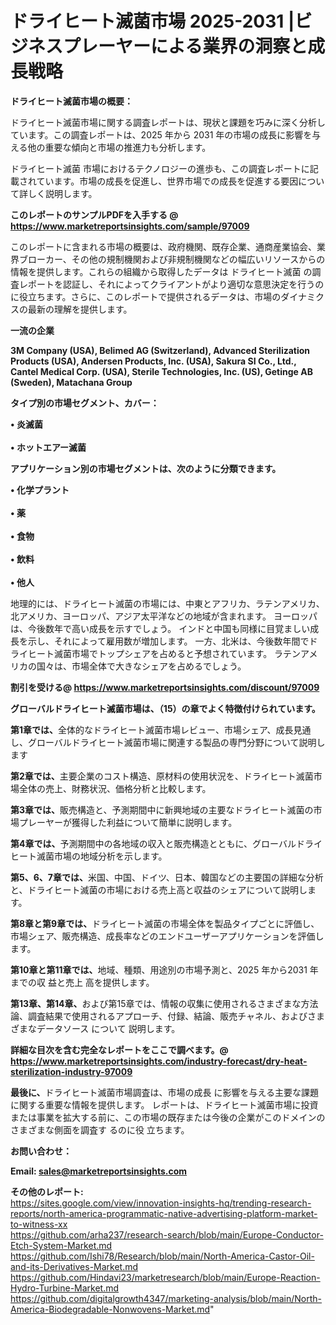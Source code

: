 # ドライヒート滅菌市場 2025-2031 |ビジネスプレーヤーによる業界の洞察と成長戦略

<strong><b>ドライヒート滅菌市場の概要：</b></strong>

ドライヒート滅菌市場に関する調査レポートは、現状と課題を巧みに深く分析しています。この調査レポートは、2025 年から 2031 年の市場の成長に影響を与える他の重要な傾向と市場の推進力も分析します。

ドライヒート滅菌 市場におけるテクノロジーの進歩も、この調査レポートに記載されています。市場の成長を促進し、世界市場での成長を促進する要因について詳しく説明します。

<strong>このレポートのサンプルPDFを入手する @ <a href=https://www.marketreportsinsights.com/sample/97009>https://www.marketreportsinsights.com/sample/97009</a></strong>

このレポートに含まれる市場の概要は、政府機関、既存企業、通商産業協会、業界ブローカー、その他の規制機関および非規制機関などの幅広いリソースからの情報を提供します。これらの組織から取得したデータは ドライヒート滅菌 の調査レポートを認証し、それによってクライアントがより適切な意思決定を行うのに役立ちます。さらに、このレポートで提供されるデータは、市場のダイナミクスの最新の理解を提供します。

<strong>一流の企業</strong>

<strong><b>3M Company (USA), Belimed AG (Switzerland), Advanced Sterilization Products (USA), Andersen Products, Inc. (USA), Sakura SI Co., Ltd., Cantel Medical Corp. (USA), Sterile Technologies, Inc. (US), Getinge AB (Sweden), Matachana Group</b></strong>

<strong><b>タイプ別の市場セグメント、カバー：</b></strong>

<strong>• 炎滅菌<br><br>• ホットエアー滅菌</strong>

<strong><b>アプリケーション別の市場セグメントは、次のように分類できます。</b></strong>

<strong>• 化学プラント<br><br>• 薬<br><br>• 食物<br><br>• 飲料<br><br>• 他人</strong>

 地理的には、ドライヒート滅菌の市場には、中東とアフリカ、ラテンアメリカ、北アメリカ、ヨーロッパ、アジア太平洋などの地域が含まれます。 ヨーロッパは、今後数年で高い成長を示すでしょう。 インドと中国も同様に目覚ましい成長を示し、それによって雇用数が増加します。 一方、北米は、今後数年間でドライヒート滅菌市場でトップシェアを占めると予想されています。 ラテンアメリカの国々は、市場全体で大きなシェアを占めるでしょう。

<strong>割引を受ける@ <a href=https://www.marketreportsinsights.com/discount/97009>https://www.marketreportsinsights.com/discount/97009</a></strong>

<strong><b>グローバルドライヒート滅菌市場は、（15）の章でよく特徴付けられています。</b></strong>

<strong><b>第</b></strong><strong><b>1章では、</b></strong>全体的なドライヒート滅菌市場レビュー、市場シェア、成長見通し、グローバルドライヒート滅菌市場に関連する製品の専門分野について説明します

<strong><b>第2章では、</b></strong>主要企業のコスト構造、原材料の使用状況を、ドライヒート滅菌市場全体の売上、財務状況、価格分析と比較します。

<strong><b>第3章では、</b></strong>販売構造と、予測期間中に新興地域の主要なドライヒート滅菌の市場プレーヤーが獲得した利益について簡単に説明します。

<strong><b>第4章では、</b></strong>予測期間中の各地域の収入と販売構造とともに、グローバルドライヒート滅菌市場の地域分析を示します。

<strong><b>第5、6、7章では、</b></strong>米国、中国、ドイツ、日本、韓国などの主要国の詳細な分析と、ドライヒート滅菌の市場における売上高と収益のシェアについて説明します。

<strong><b>第8章と第9章では、</b></strong>ドライヒート滅菌の市場全体を製品タイプごとに評価し、市場シェア、販売構造、成長率などのエンドユーザーアプリケーションを評価します。

<strong><b>第10章と第11章では、</b></strong>地域、種類、用途別の市場予測と、2025 年から2031 年までの収 益と売上 高を提供します。

<strong><b>第13章、第14章、</b></strong>および第15章では、情報の収集に使用されるさまざまな方法論、調査結果で使用されるアプローチ、付録、結論、販売チャネル、およびさまざまなデータソース について 説明します。

<strong>詳細な目次を含む完全なレポートをここで調べます。@ <a href=https://www.marketreportsinsights.com/industry-forecast/dry-heat-sterilization-industry-97009>https://www.marketreportsinsights.com/industry-forecast/dry-heat-sterilization-industry-97009</a></strong>

<strong><b>最後に、</b></strong>ドライヒート滅菌市場調査は、市場の成長 に影響を</a>与える主要な課題に関する重要な情報を提供します。 レポートは、ドライヒート滅菌市場に投資または事業を拡大する前に、この市場の既存または今後の企業がこのドメインのさまざまな側面を調査す るのに役 立ちます。

<strong><b>お問い合わせ：</b></strong>

<strong>Email: </strong><a href=mailto:sales@marketreportsinsights.com><strong>sales@marketreportsinsights.com</strong></a>

<strong>その他のレポート:</strong>
<br>
<a href=https://sites.google.com/view/innovation-insights-hq/trending-research-reports/north-america-programmatic-native-advertising-platform-market-to-witness-xx>https://sites.google.com/view/innovation-insights-hq/trending-research-reports/north-america-programmatic-native-advertising-platform-market-to-witness-xx</a>
<br>
<a href=https://github.com/arha237/research-search/blob/main/Europe-Conductor-Etch-System-Market.md>https://github.com/arha237/research-search/blob/main/Europe-Conductor-Etch-System-Market.md</a>
<br>
<a href=https://github.com/Ishi78/Research/blob/main/North-America-Castor-Oil-and-its-Derivatives-Market.md>https://github.com/Ishi78/Research/blob/main/North-America-Castor-Oil-and-its-Derivatives-Market.md</a>
<br>
<a href=https://github.com/Hindavi23/marketresearch/blob/main/Europe-Reaction-Hydro-Turbine-Market.md>https://github.com/Hindavi23/marketresearch/blob/main/Europe-Reaction-Hydro-Turbine-Market.md</a>
<br>
<a href=https://github.com/digitalgrowth4347/marketing-analysis/blob/main/North-America-Biodegradable-Nonwovens-Market.md>https://github.com/digitalgrowth4347/marketing-analysis/blob/main/North-America-Biodegradable-Nonwovens-Market.md</a>"
